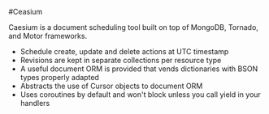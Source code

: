 #Ceasium

Caesium is a document scheduling tool built on top of MongoDB, Tornado, and Motor frameworks.

- Schedule create, update and delete actions at UTC timestamp
- Revisions are kept in separate collections per resource type
- A useful document ORM is provided that vends dictionaries with BSON types properly adapted
- Abstracts the use of Cursor objects to document ORM
- Uses coroutines by default and won't block unless you call yield in your handlers

